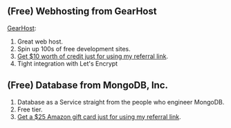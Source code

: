 ## (Free) Webhosting from GearHost

[GearHost](https://www.gearhost.com?refcode=reqfh32qhn5p):

1. Great web host.
2. Spin up 100s of free development sites.
3. [Get $10 worth of credit just for using my referral link](https://www.gearhost.com?refcode=reqfh32qhn5p).
4. Tight integration with Let's Encrypt

## (Free) Database from MongoDB, Inc.

1. Database as a Service straight from the people who engineer MongoDB.
2. Free tier.
3. [Get a $25 Amazon gift card just for using my referral link](http://mbsy.co/lcJQh).
